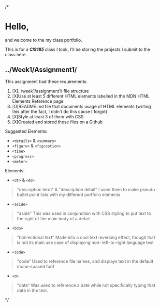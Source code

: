 /*

# Hello,
and welcome to the my class portfolio.

This is for a ***CIS185*** class I took, I'll be storing the projects I submit to the class here.


## ../Week1/Assignment1/

This assignment had these requirements:

1. [X]../week1/assignment1/ file structure
2. [X]Use at least 5 different HTML elements labelled in the MDN HTML Elements Reference page
3. [O]README.md file that documents usage of HTML elements (writing this after the fact, I didn't do this cause I forgot)
4. [X]Style at least 3 of them with CSS
5. [X]Created and stored these files on a Github

Suggested Elements:
- `<details>` & `<summary>`
- `<figure>` & `<figcaption>`
- `<time>`
- `<progress>`
- `<meter>`

Elements:

* `<dt>` & `<dd>`
>"description term" & "description detail"
>I used them to make pseudo bullet point lists with my different portfolio elements

* `<aside>`
>"aside"
>This was used in conjunction with CSS styling to put text to the right of the main body of a detail

* `<bdo>`
>"bidirectional text"
>Made into a cool text reversing effect, though that is not its main use case of displaying non- left-to-right language text

* `<code>`
>"code"
>Used to reference file names, and displays text in the default mono-spaced font

* `<d>`
>"date"
>Was used to reference a date while not specifically typing that date in the text.

*/